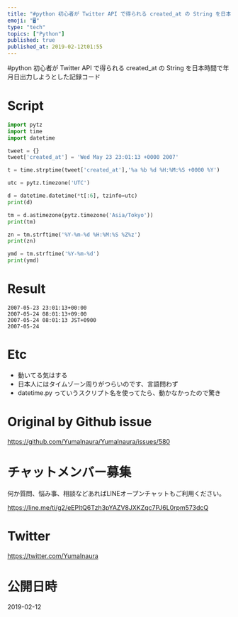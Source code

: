 ```yaml
---
title: "#python 初心者が Twitter API で得られる created_at の String を日本時間で年月日出力しようとした記録"
emoji: "🖥"
type: "tech"
topics: ["Python"]
published: true
published_at: 2019-02-12t01:55
---
```


#python 初心者が Twitter API で得られる created_at の String を日本時間で年月日出力しようとした記録コード


# Script
```py
import pytz
import time
import datetime

tweet = {}
tweet['created_at'] = 'Wed May 23 23:01:13 +0000 2007'

t = time.strptime(tweet['created_at'],'%a %b %d %H:%M:%S +0000 %Y')

utc = pytz.timezone('UTC')

d = datetime.datetime(*t[:6], tzinfo=utc)
print(d)

tm = d.astimezone(pytz.timezone('Asia/Tokyo'))
print(tm)

zn = tm.strftime('%Y-%m-%d %H:%M:%S %Z%z')
print(zn)

ymd = tm.strftime('%Y-%m-%d')
print(ymd)
```

# Result

```
2007-05-23 23:01:13+00:00
2007-05-24 08:01:13+09:00
2007-05-24 08:01:13 JST+0900
2007-05-24
```

# Etc

- 動いてる気はする
- 日本人にはタイムゾーン周りがつらいのです、言語問わず
- datetime.py っていうスクリプト名を使ってたら、動かなかったので驚き


# Original by Github issue

https://github.com/YumaInaura/YumaInaura/issues/580








<!-- Update From Qiita API -->

# チャットメンバー募集


何か質問、悩み事、相談などあればLINEオープンチャットもご利用ください。

https://line.me/ti/g2/eEPltQ6Tzh3pYAZV8JXKZqc7PJ6L0rpm573dcQ





# Twitter


https://twitter.com/YumaInaura


<!-- Update From Qiita API -->



# 公開日時

2019-02-12
